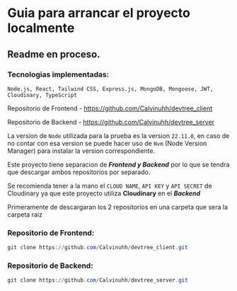 # Guia para arrancar el proyecto localmente

## Readme en proceso.

### Tecnologias implementadas:

`Node.js, React, Tailwind CSS, Express.js, MongoDB, Mongoose, JWT, Cloudinary, TypeScript`

Repositorio de Frontend - https://github.com/Calvinuhh/devtree_client

Repositorio de Backend - https://github.com/Calvinuhh/devtree_server

La version de `Node` utilizada para la prueba es la version `22.11.0`, en caso de no contar con esa version se puede hacer uso de `Nvm` (Node Version Manager) para instalar la version correspondiente.

Este proyecto tiene separacion de **_Frontend y Backend_** por lo que se tendra que descargar ambos repositorios por separado.

Se recomienda tener a la mano el `CLOUD NAME`, `API KEY` y `API SECRET` de Cloudinary ya que este proyecto utiliza **Cloudinary** en el **_Backend_**

Primeramente de descargaran los 2 repositorios en una carpeta que sera la carpeta raiz

### Repositorio de Frontend:

```powershell
git clone https://github.com/Calvinuhh/devtree_client.git
```

### Repositorio de Backend:

```powershell
git clone https://github.com/Calvinuhh/devtree_server.git
```
